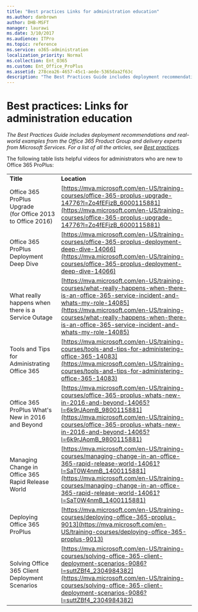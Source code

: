 ```yaml
---
title: "Best practices Links for administration education"
ms.author: danbrown
author: DHB-MSFT
manager: laurawi
ms.date: 3/10/2017
ms.audience: ITPro
ms.topic: reference
ms.service: o365-administration
localization_priority: Normal
ms.collection: Ent_O365
ms.custom: Ent_Office_ProPlus
ms.assetid: 278cea26-4657-45c1-aede-5365daa2f63c
description: "The Best Practices Guide includes deployment recommendations and real-world examples from the Office 365 Product Group and delivery experts from Microsoft Services. For a list of all the articles, see Best practices."
---
```


# Best practices: Links for administration education

 *The Best Practices Guide includes deployment recommendations and real-world examples from the Office 365 Product Group and delivery experts from Microsoft Services. For a list of all the articles, see [Best practices](best-practices.md).* 
  
The following table lists helpful videos for administrators who are new to Office 365 ProPlus:
  
|||
|:-----|:-----|
|**Title** <br/> |**Location** <br/> |
|Office 365 ProPlus Upgrade  <br/> (for Office 2013 to Office 2016)  <br/> |[https://mva.microsoft.com/en-US/training-courses/office-365-proplus-upgrade-14776?l=Zo4fEFjzB_6000115881](https://mva.microsoft.com/en-US/training-courses/office-365-proplus-upgrade-14776?l=Zo4fEFjzB_6000115881) <br/> |
|Office 365 ProPlus Deployment Deep Dive  <br/> |[https://mva.microsoft.com/en-US/training-courses/office-365-proplus-deployment-deep-dive-14066](https://mva.microsoft.com/en-US/training-courses/office-365-proplus-deployment-deep-dive-14066) <br/> |
|What really happens when there is a Service Outage  <br/> |[https://mva.microsoft.com/en-US/training-courses/what-really-happens-when-there-is-an-office-365-service-incident-and-whats-my-role-14085](https://mva.microsoft.com/en-US/training-courses/what-really-happens-when-there-is-an-office-365-service-incident-and-whats-my-role-14085) <br/> |
|Tools and Tips for Administrating Office 365  <br/> |[https://mva.microsoft.com/en-US/training-courses/tools-and-tips-for-administering-office-365-14083](https://mva.microsoft.com/en-US/training-courses/tools-and-tips-for-administering-office-365-14083) <br/> |
|Office 365 ProPlus What's New in 2016 and Beyond  <br/> |[https://mva.microsoft.com/en-US/training-courses/office-365-proplus-whats-new-in-2016-and-beyond-14065?l=6k9rJAomB_9800115881](https://mva.microsoft.com/en-US/training-courses/office-365-proplus-whats-new-in-2016-and-beyond-14065?l=6k9rJAomB_9800115881) <br/> |
|Managing Change in Office 365 Rapid Release World  <br/> |[https://mva.microsoft.com/en-US/training-courses/managing-change-in-an-office-365-rapid-release-world-14061?l=SaT0W4nmB_1400115881](https://mva.microsoft.com/en-US/training-courses/managing-change-in-an-office-365-rapid-release-world-14061?l=SaT0W4nmB_1400115881) <br/> |
|Deploying Office 365 ProPlus  <br/> |[https://mva.microsoft.com/en-US/training-courses/deploying-office-365-proplus-9013](https://mva.microsoft.com/en-US/training-courses/deploying-office-365-proplus-9013) <br/> |
|Solving Office 365 Client Deployment Scenarios  <br/> |[https://mva.microsoft.com/en-US/training-courses/solving-office-365-client-deployment-scenarios-9086?l=suttZBf4_2304984382](https://mva.microsoft.com/en-US/training-courses/solving-office-365-client-deployment-scenarios-9086?l=suttZBf4_2304984382) <br/> |
   

